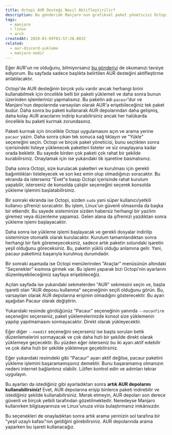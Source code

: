 ```yaml
---
title: Octopi AUR Desteği Nasıl Aktifleştirilir?
description: Bu gönderide Manjaro'nun grafiksel paket yöneticisi Octopi'de nasıl AUR (Arch User Repository) aktif edileceğini anlatacağım. Bu sayede aklınıza gelebilecek her türlü uygulamayı yükleyebileceksiniz!
tags:
  - manjaro
  - linux
  - arch
createdAt: 2020-01-09T01:57:28.803Z
related:
  - aur-discord-yukleme
  - manjaro-nedir
---
```


Eğer AUR'un ne olduğunu, bilmiyorsanız [bu gönderiyi](/blog/gonderi/manjaro-nedir) de okumanızı tavsiye ediyorum. Bu sayfada sadece başlıkta belirtilen AUR desteğini aktifleştirme anlatılacaktır.

Octopi'de AUR desteğinin birçok yolu vardır ancak herhangi birini kullanabilmek için öncelikle belli bir paketi yüklemeli ve daha sonra bunun üzerinden işlemlerinizi yapmalısınız. Bu paketin adı `pacaur`'dur ve Manjaro'nun depolarında varsayılan olarak AUR'a erişebileceğiniz tek paket budur. Daha sonra bu paketi kullanarak AUR depolarından daha gelişmiş, daha kolay AUR aracılarını indirip kurabilirsiniz ancak her halükarda öncelikle bu paketi kurmak zorundasınız.

Paketi kurmak için öncelikle Octopi uygulamasını açın ve arama yerine `pacaur` yazın. Daha sonra çıkan tek sonuca sağ tıklayın ve "Yükle" seçeneğini seçin. Octopi ve birçok paket yöneticisi, bunu seçtikten sonra içerisindeki listeye yüklenecek paketleri listeler ve siz onaylayana kadar orada bekletir. Bu sayede birden çok paketi çok rahat bir şekilde kurabilirsiniz. Onaylamak için ise yukarıdaki tik işaretine basmalısınız.

<smart-image src="https://the-person-under-this-message.is-inside.me/UOlnSKJl.png"></smart-image>

Daha sonra Octopi, size kurulacak paketleri ve kurulması için gerekli bağımlılıkları listeleyecek ve son kez emin olup olmadığınızı soracaktır. Bu ekranda da isterseniz "Evet"e basıp Octopi içerisinde rahat kurulum yapabilir, isterseniz de konsolda çalıştır seçeneğini seçerek konsolda yükleme işlemini başlatabilirsiniz.

<smart-image src="https://the-person-under-this-message.is-inside.me/lqKecOoT.png"></smart-image>

Bir sonraki ekranda ise Octopi, sizden `sudo` yani süper kullanıcı/yetkili kullanıcı şifrenizi soracaktır. Bu işlem, Linux'un güvenli olmasında da başka bir etkendir. Bu sayede sisteminize sizden habersiz herhangi bir yazılım giremez veya düzenleme yapamaz. Gelen alana da şifremizi yazdıktan sonra yükleme işlemi başlayacaktır.

<smart-image src="https://the-person-under-this-message.is-inside.me/rE5WuYDa.png"></smart-image>

Daha sonra ise yükleme işlemi başlayacak ve gerekli dosyalar indirilip sisteminize otomatik olarak kurulacaktır. Kurulum tamamlandıktan sonra herhangi bir fark göremeyeceksiniz, sadece artık paketin solundaki işaretin yeşil olduğunu göreceksiniz. Bu, paketin yüklü olduğu anlamına gelir. Yani, pacaur paketimiz başarıyla kurulmuş durumdadır.

<smart-image src="https://the-person-under-this-message.is-inside.me/QJ7ZXgX8.png"></smart-image>

Bir sonraki aşamada ise Octopi menülerinden "Araçlar" menüsünün altındaki "Seçenekler" kısmına girmek var. Bu işlemi yaparak bizi Octopi'nin ayarlarını düzenleyebileceğimiz sayfaya erişebileceğiz.

<smart-image src="https://the-person-under-this-message.is-inside.me/O88b5JRC.png"></smart-image>

Açılan sayfada ise yukarıdaki sekmelerden "AUR" sekmesini seçin ve, başta işaretli olan "AUR deposu kullanma" seçeneğinin seçili olduğunu görün. Bu, varsayılan olarak AUR depolarına erişimin olmadığını gösterecektir. Bu ayarı aşağıdan Pacaur olarak değiştirin.

Yukarıdaki resimde gördüğünüz "Pacaur" seçeneğinin yanında `--noconfirm` seçeneğini seçerseniz, paket yüklemelerinizde konsol size yüklemenin yapılıp yapılmamasını sormayacaktır. Direkt olarak yükleyecektir.

Eğer diğer `--noedit` seçeneğini seçerseniz ise başta sorulan betik düzenlemelerini sormayacak ve çok daha hızlı bir şekilde direkt olarak yüklemeye geçecektir.
Bu yüzden eğer isterseniz bu iki ayarı aktif edebilir ve çok daha hızlı bir şekilde yüklemeye geçebilirsiniz.

Eğer yukarıdaki resimdeki gibi "Pacaur" ayarı aktif değilse, pacaur paketini yükleme işlemini başaramamışsınız demektir. Bunu başaramamış olmanızın nedeni internet bağlantınız olabilir. Lütfen kontrol edin ve adımları tekrar uygulayın.

Bu ayarları da istediğiniz gibi ayarladıktan sonra **artık AUR depolarını kullanabilirsiniz!** Evet, AUR depolarına erişip binlerce paketi indirebilir ve istediğiniz şekilde kullanabilirsiniz. Merak etmeyin, AUR depoları son derece güvenli ve birçok yetkili tarafından gözetilmektedir. Neredeyse Manjaro kullanırken bilgisayarınıza ve Linux'unuza virüs bulaştırmanız imkânsızdır.

<smart-image src="https://the-person-under-this-message.is-inside.me/ukKDPjn7.png"></smart-image>

Bu seçenekleri de onayladıktan sonra artık arama yerinizin sol tarafına bir "yeşil uzaylı kafası"nın geldiğini görebilirsiniz. AUR depolarında arama yaparken bu işareti kullanacağız.
